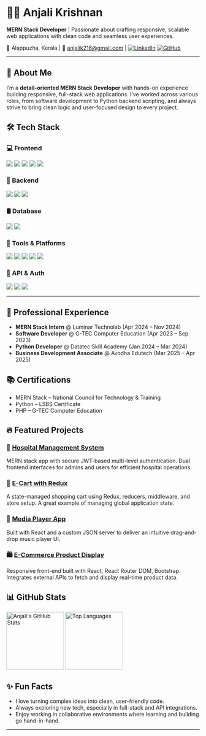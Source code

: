 # 👩‍💻 Anjali Krishnan

**MERN Stack Developer** | Passionate about crafting responsive, scalable web applications with clean code and seamless user experiences.

📍 Alappuzha, Kerala | 📧 anjalik216@gmail.com | 
[![LinkedIn](https://img.shields.io/badge/LinkedIn-anjali--krishnan--345300210-blue?logo=linkedin)](https://linkedin.com/in/anjali-krishnan-345300210)
[![GitHub](https://img.shields.io/badge/GitHub-anjali216-black?logo=github)](https://github.com/anjali216)

---

## 🚀 About Me

I’m a **detail-oriented MERN Stack Developer** with hands-on experience building responsive, full-stack web applications. I’ve worked across various roles, from software development to Python backend scripting, and always strive to bring clean logic and user-focused design to every project.


## 🛠️ Tech Stack

### 💻 Frontend
<p align="left">
  <img src="https://img.shields.io/badge/React.js-61DAFB?style=for-the-badge&logo=react&logoColor=black" />
  <img src="https://img.shields.io/badge/HTML5-E34F26?style=for-the-badge&logo=html5&logoColor=white" />
  <img src="https://img.shields.io/badge/CSS3-1572B6?style=for-the-badge&logo=css3&logoColor=white" />
  <img src="https://img.shields.io/badge/JavaScript-F7DF1E?style=for-the-badge&logo=javascript&logoColor=black" />
  <img src="https://img.shields.io/badge/Bootstrap-7952B3?style=for-the-badge&logo=bootstrap&logoColor=white" />
</p>

### 🧠 Backend
<p align="left">
  <img src="https://img.shields.io/badge/Node.js-339933?style=for-the-badge&logo=node.js&logoColor=white" />
  <img src="https://img.shields.io/badge/Express.js-000000?style=for-the-badge&logo=express&logoColor=white" />
  <img src="https://img.shields.io/badge/REST%20API-FF6F00?style=for-the-badge&logo=api&logoColor=white" />
</p>

### 🛢️ Database
<p align="left">
  <img src="https://img.shields.io/badge/MongoDB-4EA94B?style=for-the-badge&logo=mongodb&logoColor=white" />
  <img src="https://img.shields.io/badge/Mongoose-880000?style=for-the-badge&logo=mongoose&logoColor=white" />
</p>

### 🧰 Tools & Platforms
<p align="left">
  <img src="https://img.shields.io/badge/Git-F05032?style=for-the-badge&logo=git&logoColor=white" />
  <img src="https://img.shields.io/badge/GitHub-181717?style=for-the-badge&logo=github&logoColor=white" />
  <img src="https://img.shields.io/badge/Postman-FF6C37?style=for-the-badge&logo=postman&logoColor=white" />
  <img src="https://img.shields.io/badge/Netlify-00C7B7?style=for-the-badge&logo=netlify&logoColor=white" />
  <img src="https://img.shields.io/badge/VS%20Code-007ACC?style=for-the-badge&logo=visualstudiocode&logoColor=white" />
</p>

### 🔐 API & Auth
<p align="left">
  <img src="https://img.shields.io/badge/OpenWeather-FF7F50?style=for-the-badge&logo=OpenWeather&logoColor=white" />
  <img src="https://img.shields.io/badge/Stripe-635BFF?style=for-the-badge&logo=stripe&logoColor=white" />
  <img src="https://img.shields.io/badge/JWT-000000?style=for-the-badge&logo=jsonwebtokens&logoColor=white" />
</p>

---

## 💼 Professional Experience

- **MERN Stack Intern** @ Luminar Technolab (Apr 2024 – Nov 2024)  
- **Software Developer** @ G-TEC Computer Education (Apr 2023 – Sep 2023)  
- **Python Developer** @ Datatec Skill Academy (Jan 2024 – Mar 2024)  
- **Business Development Associate** @ Avodha Edutech (Mar 2025 – Apr 2025)


## 📚 Certifications

- MERN Stack – National Council for Technology & Training  
- Python – LSBS Certificate  
- PHP – G-TEC Computer Education  


## 🔥 Featured Projects

### 🏥 [Hospital Management System](https://github.com/anjali216)  
MERN stack app with secure JWT-based multi-level authentication. Dual frontend interfaces for admins and users for efficient hospital operations.

### 🛒 [E-Cart with Redux](https://github.com/anjali216)  
A state-managed shopping cart using Redux, reducers, middleware, and store setup. A great example of managing global application state.

### 🎵 [Media Player App](https://github.com/anjali216)  
Built with React and a custom JSON server to deliver an intuitive drag-and-drop music player UI.

### 🛍️ [E-Commerce Product Display](https://github.com/anjali216)  
Responsive front-end built with React, React Router DOM, Bootstrap. Integrates external APIs to fetch and display real-time product data.


## 📊 GitHub Stats

<p align="left">
  <img src="https://github-readme-stats.vercel.app/api?username=anjali216&show_icons=true&theme=radical" alt="Anjali's GitHub Stats" height="150"/>
  <img src="https://github-readme-stats.vercel.app/api/top-langs/?username=anjali216&layout=compact&theme=radical" alt="Top Languages" height="150"/>
</p>


## ✨ Fun Facts

- I love turning complex ideas into clean, user-friendly code.  
- Always exploring new tech, especially in full-stack and API integrations.  
- Enjoy working in collaborative environments where learning and building go hand-in-hand.

---






